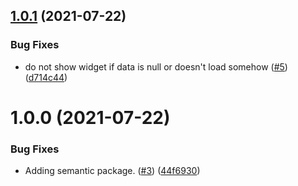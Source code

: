 ## [1.0.1](https://github.com/wmcadigital/tfwm-cap-prices-finder-widget/compare/v1.0.0...v1.0.1) (2021-07-22)


### Bug Fixes

* do not show widget if data is null or doesn't load somehow ([#5](https://github.com/wmcadigital/tfwm-cap-prices-finder-widget/issues/5)) ([d714c44](https://github.com/wmcadigital/tfwm-cap-prices-finder-widget/commit/d714c44e9b858925671506ba7c2af2ef4ac40200))

# 1.0.0 (2021-07-22)


### Bug Fixes

* Adding semantic package. ([#3](https://github.com/wmcadigital/tfwm-cap-prices-finder-widget/issues/3)) ([44f6930](https://github.com/wmcadigital/tfwm-cap-prices-finder-widget/commit/44f6930237aa69ab960db47ae5b2635c6c1a4206))
